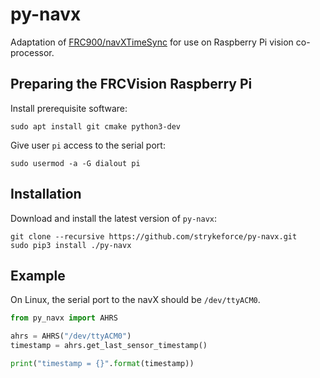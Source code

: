 # py-navx

Adaptation of [FRC900/navXTimeSync](https://github.com/FRC900/navXTimeSync) for
use on Raspberry Pi vision co-processor.

## Preparing the FRCVision Raspberry Pi

Install prerequisite software:

```
sudo apt install git cmake python3-dev
```

Give user `pi` access to the serial port:

```
sudo usermod -a -G dialout pi
```

## Installation

Download and install the latest version of `py-navx`:

```
git clone --recursive https://github.com/strykeforce/py-navx.git
sudo pip3 install ./py-navx
```

## Example

On Linux, the serial port to the navX should be `/dev/ttyACM0`.

```python
from py_navx import AHRS

ahrs = AHRS("/dev/ttyACM0")
timestamp = ahrs.get_last_sensor_timestamp()

print("timestamp = {}".format(timestamp))
```
